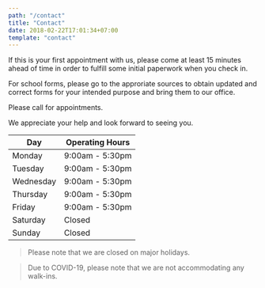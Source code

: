 ```yaml
---
path: "/contact"
title: "Contact"
date: 2018-02-22T17:01:34+07:00
template: "contact"
---
```


If this is your first appointment with us, please come at least 15 minutes ahead of time in order to fulfill some initial paperwork when you check in.

For school forms, please go to the approriate sources to obtain updated and correct forms for your intended purpose and bring them to our office.

Please call for appointments.

We appreciate your help and look forward to seeing you.

| Day       | Operating Hours |
| --------- | --------------- |
| Monday    | 9:00am - 5:30pm |
| Tuesday   | 9:00am - 5:30pm |
| Wednesday | 9:00am - 5:30pm |
| Thursday  | 9:00am - 5:30pm |
| Friday    | 9:00am - 5:30pm |
| Saturday  | Closed          |
| Sunday    | Closed          |

> Please note that we are closed on major holidays.

> Due to COVID-19, please note that we are not accommodating any walk-ins.